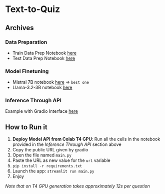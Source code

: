 # Text-to-Quiz

## Archives
### Data Preparation
- Train Data Prep Notebook [here](https://colab.research.google.com/drive/1HwlbcbdjzEymt5MgefRxW4Z6IpZyiuJ8?usp=sharing)
- Test Data Prep Notebook [here](https://colab.research.google.com/drive/1TFpSzV18Rb3mVjujvgSrJU2XWXpvlx8B?usp=sharing)

### Model Finetuning
- Mistral 7B notebook [here](https://colab.research.google.com/drive/1rORkY4v0-8t-hH6YyUIhq8UUess5TTXJ?usp=sharing) => `best one`
- Llama-3.2-3B notebook [here](https://colab.research.google.com/drive/1wZYCED2pJINhy5FERi571o3kea1TM0u2?usp=sharing)

### Inference Through API
Example with Gradio Interface [here](https://colab.research.google.com/drive/1heGZ7SxbnQB8EgsD1NIX3qave4m6tktn?usp=sharing)

## How to Run it
1. **Deploy Model API from Colab T4 GPU**: Run all the cells in the notebook provided in the *Inference Through API* section above
2. Copy the public URL given by gradio
3. Open the file named `main.py`
4. Paste the URL as new value for the `url` variable
5. `pip install -r requirements.txt`
6. Launch the app: `streamlit run main.py`
7. Enjoy

*Note that on T4 GPU generation takes approximately 12s per question*
